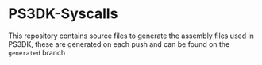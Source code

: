# PS3DK-Syscalls

This repository contains source files to generate the assembly files used in PS3DK, these are generated on each push and can be found on the `generated` branch
